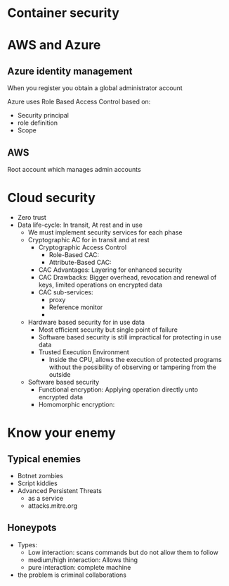 # Container security


# AWS and Azure 

## Azure identity management
When you register you obtain a global administrator account

Azure uses Role Based Access Control based on:
- Security principal
- role definition
- Scope


## AWS
Root account which manages admin accounts 

# Cloud security
- Zero trust
- Data life-cycle: In transit, At rest and in use
	- We must implement security services for each phase
	- Cryptographic AC for in transit and at rest
		 - Cryptographic Access Control
			- Role-Based CAC: 
			- Attribute-Based CAC:
		- CAC Advantages: Layering for enhanced security
		- CAC Drawbacks: Bigger overhead, revocation and renewal of keys, limited operations on encrypted data
		- CAC sub-services:
			- proxy
			- Reference monitor
			- 
	- Hardware based security for in use data
		- Most efficient security but single point of failure
		- Software based security is still impractical for protecting in use data
		- Trusted Execution Environment
			- Inside the CPU, allows the execution of protected programs without the possibility of observing or tampering from the outside
	- Software based security
		- Functional encryption: Applying operation directly unto encrypted data
		- Homomorphic encryption: 

# Know your enemy
## Typical enemies
- Botnet zombies
- Script kiddies
- Advanced Persistent Threats
	- as a service
	- attacks.mitre.org
## Honeypots
- Types:
	- Low interaction: scans commands but do not allow them to follow
	- medium/high interaction: Allows thing
	- pure interaction: complete machine
- the problem is criminal collaborations

